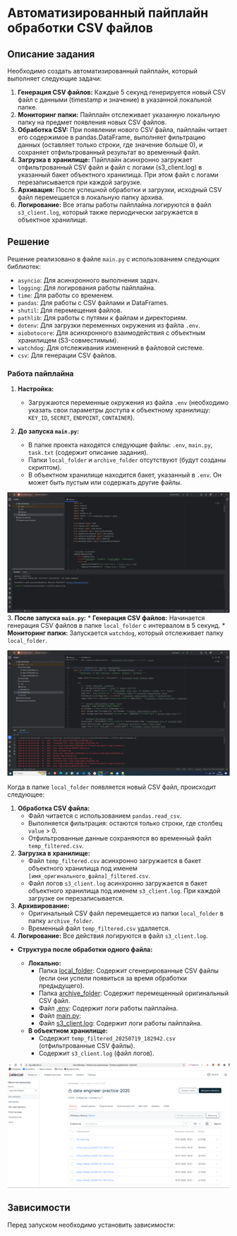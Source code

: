 # Автоматизированный пайплайн обработки CSV файлов

## Описание задания

Необходимо создать автоматизированный пайплайн, который выполняет следующие задачи:

1.  **Генерация CSV файлов:**  Каждые 5 секунд генерируется новый CSV файл с данными (timestamp и значение) в указанной локальной папке.
2.  **Мониторинг папки:** Пайплайн отслеживает указанную локальную папку на предмет появления новых CSV файлов.
3.  **Обработка CSV:** При появлении нового CSV файла, пайплайн читает его содержимое в pandas.DataFrame, выполняет фильтрацию данных (оставляет только строки, где значение больше 0), и сохраняет отфильтрованный результат во временный файл.
4.  **Загрузка в хранилище:** Пайплайн асинхронно загружает отфильтрованный CSV файл и файл с логами (s3\_client.log) в указанный бакет объектного хранилища. При этом файл с логами перезаписывается при каждой загрузке.
5.  **Архивация:** После успешной обработки и загрузки, исходный CSV файл перемещается в локальную папку архива.
6.  **Логирование:** Все этапы работы пайплайна логируются в файл `s3_client.log`, который также периодически загружается в объектное хранилище.

## Решение

Решение реализовано в файле `main.py` с использованием следующих библиотек:

*   `asyncio`: Для асинхронного выполнения задач.
*   `logging`: Для логирования работы пайплайна.
*   `time`: Для работы со временем.
*   `pandas`: Для работы с CSV файлами и DataFrames.
*   `shutil`: Для перемещения файлов.
*   `pathlib`: Для работы с путями к файлам и директориям.
*   `dotenv`: Для загрузки переменных окружения из файла `.env`.
*   `aiobotocore`: Для асинхронного взаимодействия с объектным хранилищем (S3-совместимым).
*   `watchdog`: Для отслеживания изменений в файловой системе.
*   `csv`: Для генерации CSV файлов.

### Работа пайплайна

1.  **Настройка:**
    *   Загружаются переменные окружения из файла `.env` (необходимо указать свои параметры доступа к объектному хранилищу: `KEY_ID`, `SECRET`, `ENDPOINT`, `CONTAINER`).

2.  **До запуска `main.py`:**
    *   В папке проекта находятся следующие файлы: `.env`, `main.py`, `task.txt` (содержит описание задания).
    *   Папки `local_folder` и `archive_folder` отсутствуют (будут созданы скриптом).
    *   В объектном хранилище находится бакет, указанный в `.env`. Он может быть пустым или содержать другие файлы.

![1_before_start.png](screenshots//1_before_start.png)
3.  **После запуска `main.py`:**
    *   **Генерация CSV файлов:** Начинается генерация CSV файлов в папке `local_folder` с интервалом в 5 секунд.
    *   **Мониторинг папки:** Запускается `watchdog`, который отслеживает папку `local_folder`.

![2_after_start.png](screenshots//2_after_start.png)

Когда в папке `local_folder` появляется новый CSV файл, происходит следующее:


1. **Обработка CSV файла:**
    *   Файл читается с использованием `pandas.read_csv`.
    *   Выполняется фильтрация: остаются только строки, где столбец `value` > 0.
    *   Отфильтрованные данные сохраняются во временный файл `temp_filtered.csv`.
2.  **Загрузка в хранилище:**
    *   Файл `temp_filtered.csv` асинхронно загружается в бакет объектного хранилища под именем `[имя_оригинального_файла]_filtered.csv`.
    *   Файл логов `s3_client.log` асинхронно загружается в бакет объектного хранилища под именем `s3_client.log`.  При каждой загрузке он перезаписывается.
3.  **Архивирование:**
    *   Оригинальный CSV файл перемещается из папки `local_folder` в папку `archive_folder`.
    *   Временный файл `temp_filtered.csv` удаляется.
4.  **Логирование:**  Все действия логируются в файл `s3_client.log`.

   *   **Структура после обработки одного файла:**

       *   **Локально:**
           *   Папка [local_folder](file_monitoring/local_folder):  Содержит сгенерированные CSV файлы (если они успели появиться за время обработки предыдущего).
           *   Папка [archive_folder](file_monitoring/archive_folder): Содержит перемещенный оригинальный CSV файл.
           *   Файл [.env](file_monitoring/.env): Содержит логи работы пайплайна.
           *   Файл [main.py](file_monitoring/main.py):
           *   Файл [s3_client.log](file_monitoring/s3_client.log): Содержит логи работы пайплайна.
       *   **В объектном хранилище:**
           *   Содержит `temp_filtered_20250719_182942.csv` (отфильтрованные CSV файлы).
           *   Содержит `s3_client.log` (файл логов).
           
![3_selectel.png](screenshots//3_selectel.png)
## Зависимости

Перед запуском необходимо установить зависимости:
